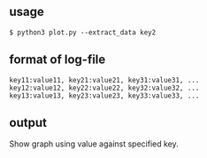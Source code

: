 ## 

## usage
```
$ python3 plot.py --extract_data key2
```

## format of log-file 

```
key11:value11, key21:value21, key31:value31, ...
key12:value12, key22:value22, key32:value32, ...
key13:value13, key23:value23, key33:value33, ...
```

## output
Show graph using value against specified key.

